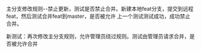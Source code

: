主分支修改规则--禁止更新，测试是否禁止合并。新建本地feat分支，提交到远程feat，然后测试合并feat到master，是否被允许
上一个测试测试成功，成功禁止合并。

新测试：再次修改主分支规则，允许管理员绕过规则。测试由管理员请求合并，是否被允许合并